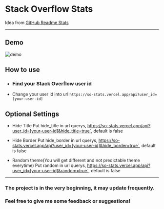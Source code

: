 # Stack Overflow Stats

Idea from
[GitHub Readme Stats](https://github.com/anuraghazra/github-readme-stats)

---

## Demo

![demo](https://so-stats.vercel.app/api/demo)

## How to use

- ### Find your Stack Overflow user id
- Change your user id into url
  `https://so-stats.vercel.app/api?user_id=[your-user-id]`

## Optional Settings

- Hide Title Put hide_title in url querys,
  https://so-stats.vercel.app/api?user_id=[your-user-id]&hide_title=true`,
  default is false

- Hide Border Put hide_border in url querys,
  https://so-stats.vercel.app/api?user_id=[your-user-id]&hide_border=true`,
  default is false

- Random theme(You will get different and not predictable theme everytime) Put
  random in url querys,
  https://so-stats.vercel.app/api?user_id=[your-user-id]&random=true`, default
  is false

---

### The project is in the very beginning, it may update frequently.

### Feel free to give me some feedback or suggestions!
